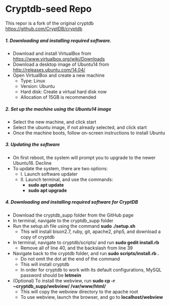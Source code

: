 # Cryptdb-seed Repo

This repor is a fork of the original cryptdb  https://github.com/CryptDB/cryptdb

##### 1. Downloading and installing required software.
* Download and install VirtualBox from https://www.virtualbox.org/wiki/Downloads
* Download a desktop image of Ubuntu14 from http://releases.ubuntu.com/14.04/
* Open VirtualBox and create a new machine
	* Type: Linux
	* Version: Ubuntu
	* Hard disk: Create a virtual hard disk now
	* Allocation of 15GB is recommended

##### 2. Set up the machine using the Ubuntu14 image
* Select the new machine, and click start
* Select the ubuntu image, if not already selected, and click start
* Once the machine boots, follow on-screen instructions to install Ubuntu

##### 3. Updating the software
* On first reboot, the system will prompt you to upgrade to the newer Ubuntu16. Decline
* To update the system, there are two options:
	* I. Launch software updater
	* II. Launch terminal, and use the commands:
		* **sudo apt update**
		* **sudo apt upgrade**
				
##### 4. Downloading and installing required software for CryptDB
* Download the cryptdb_supp folder from the GitHub page
* In terminal, navigate to the cryptdb_supp folder
* Run the setup.sh file using the command **sudo ./setup.sh**
	* This will install bison2.7, ruby, git, apache2, php5, and download a copy of cryptdb
* In terminal, navigate to cryptdb/scripts/ and run **sudo gedit install.rb**
	* Remove all of line 40, and the backslash from line 39
* Navigate back to the cryptdb folder, and run **sudo scripts/install.rb .**
	* Do not omit the dot at the end of the command
	* This will install cryptdb
	* In order for cryptdb to work with its default configurations, MySQL password should be **letmein**
* (Optional) To install the webview, run **sudo cp -r ~cryptdb_supp/webview/ /var/www/html/**
	* This will copy the webview directory to the apache root
	* To use webview, launch the browser, and go to **localhost/webview**
